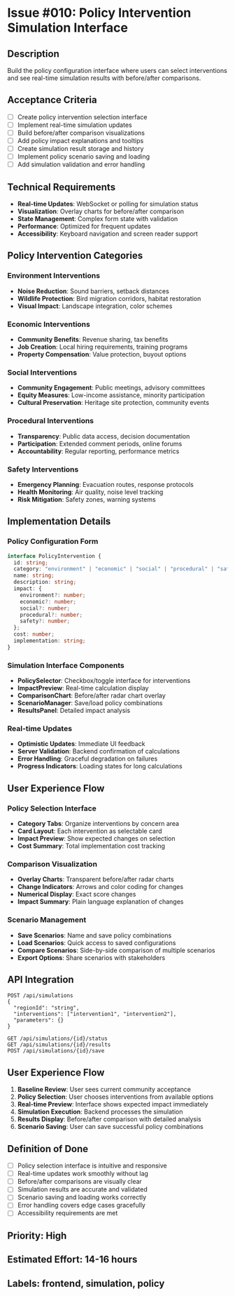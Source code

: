 # Issue #010: Policy Intervention Simulation Interface

## Description
Build the policy configuration interface where users can select interventions and see real-time simulation results with before/after comparisons.

## Acceptance Criteria
- [ ] Create policy intervention selection interface
- [ ] Implement real-time simulation updates
- [ ] Build before/after comparison visualizations
- [ ] Add policy impact explanations and tooltips
- [ ] Create simulation result storage and history
- [ ] Implement policy scenario saving and loading
- [ ] Add simulation validation and error handling

## Technical Requirements
- **Real-time Updates**: WebSocket or polling for simulation status
- **Visualization**: Overlay charts for before/after comparison
- **State Management**: Complex form state with validation
- **Performance**: Optimized for frequent updates
- **Accessibility**: Keyboard navigation and screen reader support

## Policy Intervention Categories

### Environment Interventions
- **Noise Reduction**: Sound barriers, setback distances
- **Wildlife Protection**: Bird migration corridors, habitat restoration
- **Visual Impact**: Landscape integration, color schemes

### Economic Interventions
- **Community Benefits**: Revenue sharing, tax benefits
- **Job Creation**: Local hiring requirements, training programs
- **Property Compensation**: Value protection, buyout options

### Social Interventions
- **Community Engagement**: Public meetings, advisory committees
- **Equity Measures**: Low-income assistance, minority participation
- **Cultural Preservation**: Heritage site protection, community events

### Procedural Interventions
- **Transparency**: Public data access, decision documentation
- **Participation**: Extended comment periods, online forums
- **Accountability**: Regular reporting, performance metrics

### Safety Interventions
- **Emergency Planning**: Evacuation routes, response protocols
- **Health Monitoring**: Air quality, noise level tracking
- **Risk Mitigation**: Safety zones, warning systems

## Implementation Details

### Policy Configuration Form
```typescript
interface PolicyIntervention {
  id: string;
  category: "environment" | "economic" | "social" | "procedural" | "safety";
  name: string;
  description: string;
  impact: {
    environment?: number;
    economic?: number;
    social?: number;
    procedural?: number;
    safety?: number;
  };
  cost: number;
  implementation: string;
}
```

### Simulation Interface Components
- **PolicySelector**: Checkbox/toggle interface for interventions
- **ImpactPreview**: Real-time calculation display
- **ComparisonChart**: Before/after radar chart overlay
- **ScenarioManager**: Save/load policy combinations
- **ResultsPanel**: Detailed impact analysis

### Real-time Updates
- **Optimistic Updates**: Immediate UI feedback
- **Server Validation**: Backend confirmation of calculations
- **Error Handling**: Graceful degradation on failures
- **Progress Indicators**: Loading states for long calculations

## User Experience Flow

### Policy Selection Interface
- **Category Tabs**: Organize interventions by concern area
- **Card Layout**: Each intervention as selectable card
- **Impact Preview**: Show expected changes on selection
- **Cost Summary**: Total implementation cost tracking

### Comparison Visualization
- **Overlay Charts**: Transparent before/after radar charts
- **Change Indicators**: Arrows and color coding for changes
- **Numerical Display**: Exact score changes
- **Impact Summary**: Plain language explanation of changes

### Scenario Management
- **Save Scenarios**: Name and save policy combinations
- **Load Scenarios**: Quick access to saved configurations
- **Compare Scenarios**: Side-by-side comparison of multiple scenarios
- **Export Options**: Share scenarios with stakeholders

## API Integration
```
POST /api/simulations
{
  "regionId": "string",
  "interventions": ["intervention1", "intervention2"],
  "parameters": {}
}

GET /api/simulations/{id}/status
GET /api/simulations/{id}/results
POST /api/simulations/{id}/save
```

## User Experience Flow
1. **Baseline Review**: User sees current community acceptance
2. **Policy Selection**: User chooses interventions from available options
3. **Real-time Preview**: Interface shows expected impact immediately
4. **Simulation Execution**: Backend processes the simulation
5. **Results Display**: Before/after comparison with detailed analysis
6. **Scenario Saving**: User can save successful policy combinations

## Definition of Done
- [ ] Policy selection interface is intuitive and responsive
- [ ] Real-time updates work smoothly without lag
- [ ] Before/after comparisons are visually clear
- [ ] Simulation results are accurate and validated
- [ ] Scenario saving and loading works correctly
- [ ] Error handling covers edge cases gracefully
- [ ] Accessibility requirements are met

## Priority: High
## Estimated Effort: 14-16 hours
## Labels: frontend, simulation, policy
